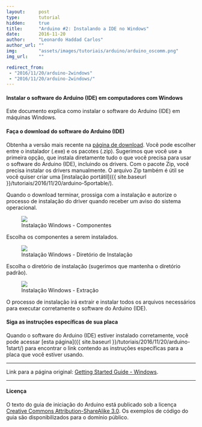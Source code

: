 ```yaml
---
layout:     post
type:       tutorial
hidden:     true
title:      "Arduino #2: Instalando a IDE no Windows"
date:       2016-11-20
author:     "Leonardo Haddad Carlos"
author_url: ""
img:        "assets/images/tutoriais/arduino/arduino_oscomm.png"
img_url:    ""

redirect_from:
 - "2016/11/20/arduino-2windows"
 - "2016/11/20/arduino-2windows/"
---
```


#### Instalar o software do Arduino (IDE) em computadores com Windows

Este documento explica como instalar o software do Arduino (IDE) em máquinas Windows.

#### Faça o download do software do Arduino (IDE)

Obtenha a versão mais recente na [página de download](https://www.arduino.cc/en/Main/Software). Você pode escolher entre o instalador (.exe) e os pacotes (.zip). Sugerimos que você use a primeira opção, que instala diretamente tudo o que você precisa para usar o software do Arduino (IDE), incluindo os drivers. Com o pacote Zip, você precisa instalar os drivers manualmente. O arquivo Zip também é útil se você quiser criar uma [instalação portátil]({{ site.baseurl }}/tutoriais/2016/11/20/arduino-5portable/).

Quando o download terminar, prossiga com a instalação e autorize o processo de instalação do driver quando receber um aviso do sistema operacional.

<div class="img-container">
  <figure>
    <img src="{{ site.baseurl }}/assets/images/tutoriais/arduino/windows_components.png">
    <figcaption>Instalação Windows - Componentes</figcaption>
  </figure>
</div>

Escolha os componentes a serem instalados.

<div class="img-container">
  <figure>
    <img src="{{ site.baseurl }}/assets/images/tutoriais/arduino/windows_installfolder.png">
    <figcaption>Instalação Windows - Diretório de Instalação</figcaption>
  </figure>
</div>

Escolha o diretório de instalação (sugerimos que mantenha o diretório padrão).

<div class="img-container">
  <figure>
    <img src="{{ site.baseurl }}/assets/images/tutoriais/arduino/windows_extract.png">
    <figcaption>Instalação Windows - Extração</figcaption>
  </figure>
</div>

O processo de instalação irá extrair e instalar todos os arquivos necessários para executar corretamente o software do Arduino (IDE).

#### Siga as instruções específicas de sua placa

Quando o software do Arduino (IDE) estiver instalado corretamente, você pode acessar [esta página]({{ site.baseurl }}/tutoriais/2016/11/20/arduino-1start/) para encontrar o link contendo as instruções específicas para a placa que você estiver usando.

----

Link para a página original: [Getting Started Guide - Windows](https://www.arduino.cc/en/Guide/Windows).

----

#### Licença

O texto do guia de iniciação do Arduino está publicado sob a licença [Creative Commons Attribution-ShareAlike 3.0](https://creativecommons.org/licenses/by-sa/3.0). Os exemplos de código do guia são disponibilizados para o domínio público.
